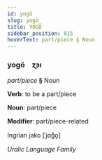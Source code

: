 ```yaml
---
id: yogö
slug: yogö
title: YOGÖ
sidebar_position: 815
hoverText: part/piece § Noun
---
```


### yogö&emsp;<span kind="abugida">ɀꜿı</span>

*part/piece* **§** Noun

**Verb**: to be a part/piece

**Noun**: part/piece

**Modifier**: part/piece-related

Ingrian jako  [ˈjɑɡ̊o̞]

*Uralic Language Family*